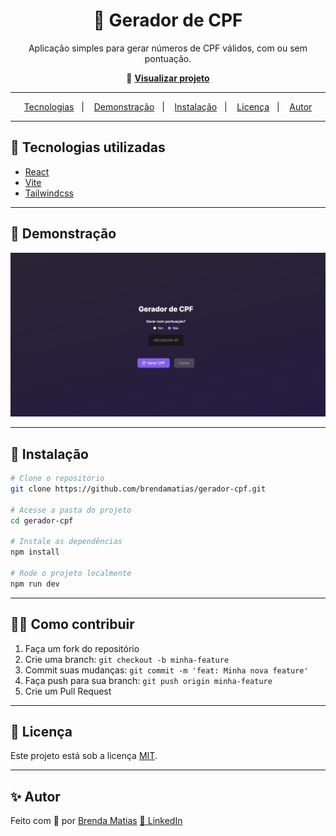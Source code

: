 <h1 align="center">🪪 Gerador de CPF</h1>
<p align="center">Aplicação simples para gerar números de CPF válidos, com ou sem pontuação.</p>

<p align="center">
  🔗 <a href="https://gerador-cpf.codaki.com.br/" target="_blank"><strong>Visualizar projeto</strong></a>
</p>

---

<p align="center">
  <a href="#-tecnologias-utilizadas">Tecnologias</a>&nbsp;&nbsp;&nbsp;|&nbsp;&nbsp;&nbsp;
  <a href="#-demonstração">Demonstração</a>&nbsp;&nbsp;&nbsp;|&nbsp;&nbsp;&nbsp;
  <a href="#-instalação">Instalação</a>&nbsp;&nbsp;&nbsp;|&nbsp;&nbsp;&nbsp;
  <a href="#-licença">Licença</a>&nbsp;&nbsp;&nbsp;|&nbsp;&nbsp;&nbsp;
  <a href="#-autor">Autor</a>
</p>

---

## 🚀 Tecnologias utilizadas

- [React](https://react.dev)
- [Vite](https://vite.dev)
- [Tailwindcss](https://tailwindcss.com/)

---

## 📸 Demonstração

![Prévia do projeto](./.github/preview.png)

---

## 🧰 Instalação

```bash
# Clone o repositório
git clone https://github.com/brendamatias/gerador-cpf.git

# Acesse a pasta do projeto
cd gerador-cpf

# Instale as dependências
npm install

# Rode o projeto localmente
npm run dev
```

---

## 🙋‍♀️ Como contribuir

1. Faça um fork do repositório
2. Crie uma branch: `git checkout -b minha-feature`
3. Commit suas mudanças: `git commit -m 'feat: Minha nova feature'`
4. Faça push para sua branch: `git push origin minha-feature`
5. Crie um Pull Request

---

## 📄 Licença

Este projeto está sob a licença [MIT](./LICENSE).

---

## ✨ Autor

Feito com 💜 por [Brenda Matias](https://github.com/brendamatias)
[🔗 LinkedIn](https://www.linkedin.com/in/brendamatias/)
